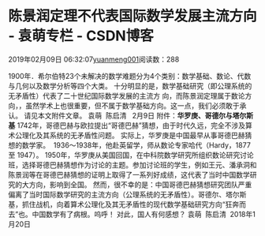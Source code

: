 
# 陈景润定理不代表国际数学发展主流方向 - 袁萌专栏 - CSDN博客

2019年02月09日 06:32:07[yuanmeng001](https://me.csdn.net/yuanmeng001)阅读数：288


1900年．希尔伯特23个未解决的数学难题分为4个类别：数学基础、数论、代数与几何以及数学分析等四个大类。
十分明显的是，数学基础研究（即公理系统的无矛盾性）代表了二十世纪国际数学发展的主流方
向，而陈景润定理属于数论方向，，虽然学术上也很重要，但不属于数学基础方向。这一点，我们必须敢于承认。
请见本文附件文章。
袁萌  陈启清   2月9日
附件：**华罗庚、哥德尔与塔尔斯基**
1742年，哥德巴赫与欧拉提出“哥德巴赫”猜想，由于时代久远，完全不涉及算术公理化及其系统的无矛盾性问题。
实际上，华罗庚是中国最早从事哥德巴赫猜想的数学家。  1936～1938年，他赴英留学，师从数论专家哈代（Hardy，1877至 1947）。
1950年，华罗庚从美国回国，在中科院数学研究所组织数论研究讨论班，选择哥德巴赫猜想作为讨论的主题。参加讨论班的学生，例如王元、潘承洞和陈景润等在哥德巴赫猜想的证明上取得了一系列好成绩，这代表了当时中国数学研究的大方向，影响到全国。
然而，很不幸的是：中国哥德巴赫猜想研究团队严重偏离了当时国际数学研究的主流方向（公理系统的无矛盾性）。哥德尔、塔尔斯基，抓住战机，向着算术公理化及其无矛盾性的现代数学基础研究方向“狂奔而去”也。中国数学有了病根。呜呼！
对此，国人有何感想？
袁萌  陈启清  2018年1月20日

